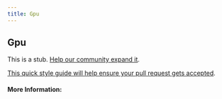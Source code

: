```yaml
---
title: Gpu
---
```


## Gpu

This is a stub. [Help our community expand it](https://github.com/freecodecamp/guides/tree/master/src/pages/articles/computer-hardware/gpu/index.md).

[This quick style guide will help ensure your pull request gets accepted](https://github.com/freeCodeCamp/guides/blob/master/README.md).

<!-- The article goes here, in GitHub-flavored Markdown. Feel free to add YouTube videos, images, and CodePen/JSBin embeds  -->

#### More Information:
<!-- Please add any articles you think might be helpful to read before writing the article -->


